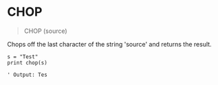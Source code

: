 # CHOP

> CHOP (source)

Chops off the last character of the string 'source' and returns the result.

```
s = "Test"
print chop(s)

' Output: Tes
```

